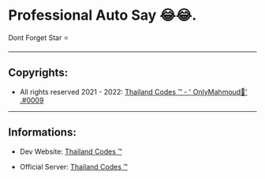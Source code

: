 # Professional Auto Say 😂😂.
Dont Forget Star ⭐

-------------------------------------

## Copyrights: 
- All rights reserved 2021 - 2022: <a href="https://discord.com/user/772546533203247115">Thailand Codes ™ - ' OnlyMahmoud👑' .#0009</a>

-------------------------------------

## Informations:

- Dev Website: <a href="https://www.thailandcodes.cf">Thailand Codes ™</a>

- Official Server: <a href="https://discord.gg/7XbDEtAJx8">Thailand Codes ™</a>
